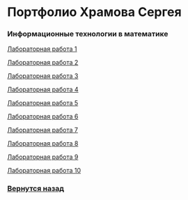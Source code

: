 # Портфолио Храмова Сергея

### Информационные технологии в математике

<a href="https://github.com/Serega89Kh/Serega89Kh.github.io/blob/master/1kurs/ITinM/%D0%A5%D1%80%D0%B0%D0%BC%D0%BE%D0%B2%20%D0%A1%D0%B5%D1%80%D0%B3%D0%B5%D0%B9%2C%20%D0%98%D0%92%D0%A22%2C%20%D0%9B%D0%A0%201.xlsx">Лабораторная работа 1</a>

<a href="https://github.com/Serega89Kh/Serega89Kh.github.io/blob/master/1kurs/ITinM/%D0%A5%D1%80%D0%B0%D0%BC%D0%BE%D0%B2%20%D0%A1%D0%B5%D1%80%D0%B3%D0%B5%D0%B9%2C%20%D0%98%D0%92%D0%A22%2C%20%D0%9B%D0%A0%202.xlsx">Лабораторная работа 2</a>

<a href="https://github.com/Serega89Kh/Serega89Kh.github.io/blob/master/1kurs/ITinM/%D0%A5%D1%80%D0%B0%D0%BC%D0%BE%D0%B2%20%D0%A1%D0%B5%D1%80%D0%B3%D0%B5%D0%B9%2C%20%D0%98%D0%92%D0%A22%2C%20%D0%9B%D0%A0%203.pdf">Лабораторная работа 3</a>

<a href="https://github.com/Serega89Kh/Serega89Kh.github.io/tree/master/1kurs/ITinM/lr4">Лабораторная работа 4</a>

<a href="https://github.com/Serega89Kh/Serega89Kh.github.io/blob/master/1kurs/ITinM/%D0%A5%D1%80%D0%B0%D0%BC%D0%BE%D0%B2%20%D0%A1%D0%B5%D1%80%D0%B3%D0%B5%D0%B9%2C%20maxima_5.wxmx">Лабораторная работа 5</a>

<a href="hhttps://github.com/Serega89Kh/Serega89Kh.github.io/blob/master/1kurs/ITinM/%D0%A5%D1%80%D0%B0%D0%BC%D0%BE%D0%B2%20%D0%A1%D0%B5%D1%80%D0%B3%D0%B5%D0%B9%2C%20maxima_6.wxmx">Лабораторная работа 6</a>

<a href="https://github.com/Serega89Kh/Serega89Kh.github.io/blob/master/1kurs/ITinM/%D0%A5%D1%80%D0%B0%D0%BC%D0%BE%D0%B2%20%D0%A1%D0%B5%D1%80%D0%B3%D0%B5%D0%B9%2C%20maxima_7.wxmx">Лабораторная работа 7</a>

<a href="https://github.com/Serega89Kh/Serega89Kh.github.io/tree/master/1kurs/ITinM/lr8">Лабораторная работа 8</a>

<a href="https://github.com/Serega89Kh/Serega89Kh.github.io/tree/master/1kurs/ITinM/lr9">Лабораторная работа 9</a>

<a href="https://github.com/Serega89Kh/Serega89Kh.github.io/blob/master/1kurs/ITinM/%D0%A5%D1%80%D0%B0%D0%BC%D0%BE%D0%B2%20%D0%A1%D0%B5%D1%80%D0%B3%D0%B5%D0%B9%2C%20%D0%98%D0%92%D0%A22%2C%20%D0%9B%D0%A010.xlsx">Лабораторная работа 10</a>

### <a href="https://serega89kh.github.io">Вернутся назад</a>
